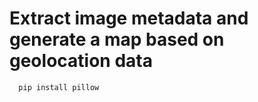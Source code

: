 # Extract image metadata and generate a map based on geolocation data

```sh
  pip install pillow
```

<!-- https://www.google.com/maps/dir/?api=1&origin=48.8566,2.3522&destination=45.764,4.8357

https://www.google.com/maps/dir/?api=1&origin=48.8566,2.3522&destination=43.2965,5.3698&waypoints=45.764,4.8357|43.6047,1.4442 -->
